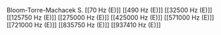 Bloom-Torre-Machacek S.
[[70 Hz (E)]]
[[490 Hz (E)]]
[[32500 Hz (E)]]
[[125750 Hz (E)]]
[[275000 Hz (E)]]
[[425000 Hz (E)]]
[[571000 Hz (E)]]
[[721000 Hz (E)]]
[[835750 Hz (E)]]
[[937410 Hz (E)]]